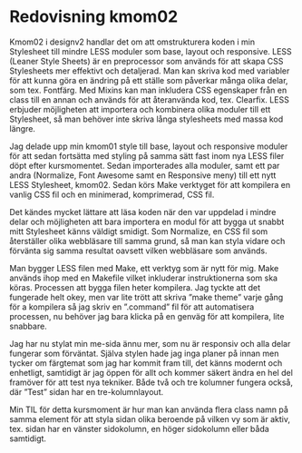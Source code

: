 ---
---
Redovisning kmom02
=========================

Kmom02 i designv2 handlar det om att omstrukturera koden i min Stylesheet till mindre LESS moduler som base, layout och responsive.  LESS (Leaner Style Sheets) är en preprocessor som används för att skapa CSS Stylesheets mer effektivt och detaljerad.  Man kan skriva kod med variabler för att kunna göra en ändring på ett ställe som påverkar många olika delar, som tex. Fontfärg.  Med Mixins kan man inkludera CSS egenskaper från en class till en annan och används för att återanvända kod, tex. Clearfix.  LESS erbjuder möjligheten att importera och kombinera olika moduler till ett Stylesheet, så man behöver inte skriva långa stylesheets med massa kod längre.

Jag delade upp min kmom01 style till base, layout och responsive moduler för att sedan fortsätta med styling på samma sätt fast inom nya LESS filer döpt efter kursmomentet.  Sedan importerades alla moduler, samt ett par andra (Normalize, Font Awesome samt en Responsive meny) till ett nytt LESS Stylesheet, kmom02.  Sedan körs Make verktyget för att kompilera en vanlig CSS fil och en minimerad, komprimerad, CSS fil.

Det kändes mycket lättare att läsa koden när den var uppdelad i mindre delar och möjligheten att bara importera en modul för att bygga ut snabbt mitt Stylesheet känns väldigt smidigt.  Som Normalize, en CSS fil som återställer olika webbläsare till samma grund, så man kan styla vidare och förvänta sig samma resultat oavsett vilken webbläsare som används.

Man bygger LESS filen med Make, ett verktyg som är nytt för mig.  Make används ihop med en Makefile vilket inkluderar instruktionerna som ska köras.  Processen att bygga filen heter kompilera.  Jag tyckte att det fungerade helt okey, men var lite trött att skriva ”make theme” varje gång för a kompilera så jag skriv en ”.command” fil för att automatisera processen, nu behöver jag bara klicka på en genväg för att kompilera, lite snabbare.

Jag har nu stylat min me-sida ännu mer, som nu är responsiv och alla delar fungerar som förväntat.  Själva stylen hade jag inga planer på innan men tycker om färgtemat som jag har kommit fram till, det känns modernt och enhetligt, samtidigt är jag öppen för allt och kommer säkert ändra en hel del framöver för att test nya tekniker.  Både två och tre kolumner fungera också, där ”Test” sidan har en tre-kolumnlayout.

Min TIL för detta kursmoment är hur man kan använda flera class namn på samma element för att styla sidan olika beroende på vilken vy som är aktiv, tex. sidan har en vänster sidokolumn, en höger sidokolumn eller båda samtidigt.
